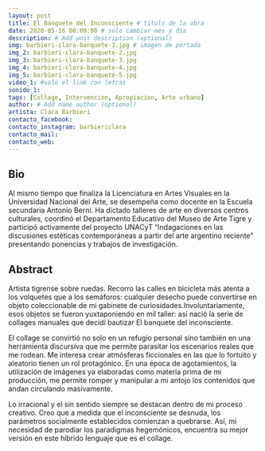 ```yaml
---
layout: post
title: El Banquete del Inconsciente # titulo de la obra
date: 2020-05-16 00:09:00 # solo cambiar mes y dia
description: # Add post description (optional)
img: barbieri-clara-banquete-1.jpg # imagen de portada
img_2: barbieri-clara-banquete-2.jpg
img_3: barbieri-clara-banquete-3.jpg
img_4: barbieri-clara-banquete-4.jpg
img_5: barbieri-clara-banquete-5.jpg
video_1: #solo el link con letras
sonido_1:
tags: [Collage, Intervencion, Apropiacion, Arte urbano]
author: # Add name author (optional)
artista: Clara Barbieri
contacto_facebook: 
contacto_instagram: barbiericlara
contacto_mail: 
contacto_web: 
---
```


## Bio

Al mismo tiempo que finaliza la Licenciatura en Artes Visuales en la Universidad Nacional del Arte, se desempeña como docente en la Escuela secundaria Antonio Berni. Ha dictado talleres de arte en diversos centros culturales, coordinó el Departamento Educativo del Museo de Arte Tigre y participó activamente del proyecto UNACyT “Indagaciones en las discusiones estéticas contemporáneas a partir del arte argentino reciente” presentando ponencias y trabajos de investigación. 

## Abstract

Artista tigrense sobre ruedas. Recorro las calles en bicicleta más atenta a los volquetes que a los semáforos: cualquier desecho puede convertirse en objeto coleccionable de mi gabinete de curiosidades.Involuntariamente, esos objetos se fueron yuxtaponiendo en mil taller: así nació la serie de collages manuales que decidí bautizar El banquete del inconsciente.


El collage se convirtió no solo en un refugio personal sino también en una herramienta discursiva que me permite parasitar los escenarios reales que me rodean. Me interesa crear atmósferas ficcionales en las que lo fortuito y aleatorio tienen un rol protagónico. En una época de agotamientos, la utilización de imágenes ya elaboradas como materia prima de mi producción, me permite romper y manipular a mi antojo los contenidos que andan circulando masivamente. 


Lo irracional y el sin sentido siempre se destacan dentro de mi proceso creativo. Creo que a medida que el inconsciente se desnuda, los parámetros socialmente establecidos comienzan a quebrarse. Así, mi necesidad de parodiar los paradigmas hegemónicos, encuentra su mejor versión en este híbrido lenguaje que es el collage. 
